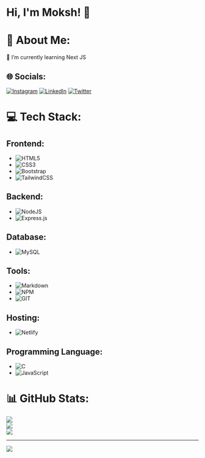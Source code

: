 # Hi, I'm Moksh! 👋

# 💫 About Me:
🌱 I’m currently learning Next JS

## 🌐 Socials:
[![Instagram](https://img.shields.io/badge/Instagram-%23E4405F.svg?logo=Instagram&logoColor=white)](https://instagram.com/realignotus)
[![LinkedIn](https://img.shields.io/badge/LinkedIn-%230077B5.svg?logo=linkedin&logoColor=white)](https://linkedin.com/in/moksh-vankar-83329b273)
[![Twitter](https://img.shields.io/badge/Twitter-%231DA1F2.svg?logo=Twitter&logoColor=white)](https://twitter.com/MokshSutaria)

# 💻 Tech Stack:
## Frontend:
- ![HTML5](https://img.shields.io/badge/html5-%23E34F26.svg?style=for-the-badge&logo=html5&logoColor=white)
- ![CSS3](https://img.shields.io/badge/css3-%231572B6.svg?style=for-the-badge&logo=css3&logoColor=white)
- ![Bootstrap](https://img.shields.io/badge/bootstrap-%23563D7C.svg?style=for-the-badge&logo=bootstrap&logoColor=white)
- ![TailwindCSS](https://img.shields.io/badge/tailwindcss-%2338B2AC.svg?style=for-the-badge&logo=tailwind-css&logoColor=white)

## Backend:
- ![NodeJS](https://img.shields.io/badge/node.js-6DA55F?style=for-the-badge&logo=node.js&logoColor=white)
- ![Express.js](https://img.shields.io/badge/express.js-%23404d59.svg?style=for-the-badge&logo=express&logoColor=%2361DAFB)

## Database:
- ![MySQL](https://img.shields.io/badge/mysql-%2300f.svg?style=for-the-badge&logo=mysql&logoColor=white)

## Tools:
- ![Markdown](https://img.shields.io/badge/markdown-%23000000.svg?style=for-the-badge&logo=markdown&logoColor=white)
- ![NPM](https://img.shields.io/badge/NPM-%23000000.svg?style=for-the-badge&logo=npm&logoColor=white)
- ![GIT](https://img.shields.io/badge/Git-fc6d26?style=for-the-badge&logo=git&logoColor=white)

## Hosting:
- ![Netlify](https://img.shields.io/badge/netlify-%23000000.svg?style=for-the-badge&logo=netlify&logoColor=#00C7B7)

## Programming Language:
- ![C](https://img.shields.io/badge/c-%2300599C.svg?style=for-the-badge&logo=c&logoColor=white)
- ![JavaScript](https://img.shields.io/badge/javascript-%23323330.svg?style=for-the-badge&logo=javascript&logoColor=%23F7DF1E)

# 📊 GitHub Stats:
![](https://github-readme-stats.vercel.app/api?username=ignoTusX7&theme=city_light&hide_border=false&include_all_commits=true&count_private=false)
<br/>
![](https://github-readme-streak-stats.herokuapp.com/?user=ignoTusX7&theme=city_light&hide_border=false)
<br/>
![](https://github-readme-stats.vercel.app/api/top-langs/?username=ignoTusX7&theme=city_light&hide_border=false&include_all_commits=true&count_private=false&layout=compact)

---
[![](https://visitcount.itsvg.in/api?id=ignoTusX7&icon=0&color=0)](https://visitcount.itsvg.in)
